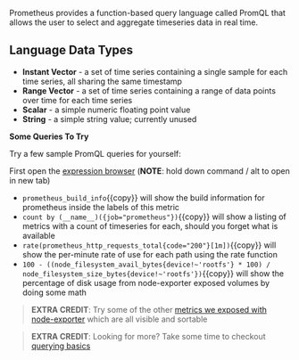 Prometheus provides a function-based query language called PromQL that allows the user to select and aggregate timeseries data in real time.

## Language Data Types

* **Instant Vector** - a set of time series containing a single sample for each time series, all sharing the same timestamp
* **Range Vector** - a set of time series containing a range of data points over time for each time series
* **Scalar** - a simple numeric floating point value
* **String** - a simple string value; currently unused

**Some Queries To Try**

Try a few sample PromQL queries for yourself:

First open the [expression browser]({{TRAFFIC_HOST1_9090}}) (**NOTE**: hold down command / alt to open in new tab)

* `prometheus_build_info`{{copy}} will show the build information for prometheus inside the labels of this metric
* `count by (__name__)({job="prometheus"})`{{copy}} will show a listing of metrics with a count of timeseries for each, should you forget what is available
* `rate(prometheus_http_requests_total{code="200"}[1m])`{{copy}} will show the per-minute rate of use for each path using the rate function
* `100 - ((node_filesystem_avail_bytes{device!~'rootfs'} * 100) / node_filesystem_size_bytes{device!~'rootfs'})`{{copy}} will show the percentage of disk usage from node-exporter exposed volumes by doing some math

> **EXTRA CREDIT**: 
> Try some of the other [metrics we exposed with node-exporter]({{TRAFFIC_HOST1_9100}}/metrics) which are all visible and sortable

> **EXTRA CREDIT**: 
> Looking for more?  Take some time to checkout [querying basics](https://prometheus.io/docs/prometheus/latest/querying/basics/)